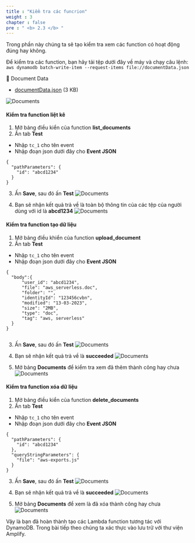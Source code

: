 ```yaml
---
title : "Kiểm tra các funcrion"
weight : 3
chapter : false
pre : " <b> 2.3 </b> "
---
```


Trong phần này chúng ta sẽ tạo kiểm tra xem các function có hoạt động đúng hay không.

Để kiểm tra các function, bạn hãy tải tệp dưới đây về máy và chạy câu lệnh: `aws dynamodb batch-write-item --request-items file://documentData.json`

📎 Document Data

- [documentData.json](https://000133.awsstudygroup.com/3-test-lambda-functions/_index.files/documentData.json) (3 KB)

![Documents](/API-Gateway-Security-and-Rate-Limiting/images/2.deloydatabase/030-testlambdafunction.png)

#### Kiểm tra function liệt kê
1. Mở bảng điều kiển của function **list_documents**
2. Ấn tab **Test**
 + Nhập `tc_1` cho tên event
 + Nhập đoạn json dưới đây cho **Event JSON**

```
{ 
  "pathParameters": {
    "id": "abcd1234"
  }
}

```
3. Ấn **Save**, sau đó ấn **Test**
![Documents](/API-Gateway-Security-and-Rate-Limiting/images/2.deloydatabase/031-testlambdafunction.png)

4. Bạn sẽ nhận kết quả trả về là toàn bộ thông tin của các tệp của người dùng với id là **abcd1234**
![Documents](/API-Gateway-Security-and-Rate-Limiting/images/2.deloydatabase/032-testlambdafunction.png)

#### Kiểm tra function tạo dữ liệu
1. Mở bảng điều khiển của function **upload_document** 
2. Ấn tab **Test** 
 + Nhập `tc_1` cho tên event
 + Nhập đoạn json dưới đây cho **Event JSON**

```
{
  "body":{
      "user_id": "abcd1234",
      "file": "aws_serverless.doc",
      "folder": "",
      "identityId": "123456cvbn",
      "modified": "13-03-2023",
      "size": "2MB",
      "type": "doc",
      "tag": "aws, serverless"
  }
}


```
3. Ấn **Save**, sau đó ấn **Test**
![Documents](/API-Gateway-Security-and-Rate-Limiting/images/2.deloydatabase/033-testlambdafunction.png)

4. Bạn sẽ nhận kết quả trả về là **succeeded**
![Documents](/API-Gateway-Security-and-Rate-Limiting/images/2.deloydatabase/034-testlambdafunction.png)

5. Mở bảng **Documents** để kiểm tra xem đã thêm thành công hay chưa
![Documents](/API-Gateway-Security-and-Rate-Limiting/images/2.deloydatabase/035-testlambdafunction.png)

#### Kiểm tra function xóa dữ liệu  
1. Mở bảng điều kiển của function **delete_documents**
2. Ấn tab **Test** 
 + Nhập `tc_1` cho tên event
 + Nhập đoạn json dưới đây cho **Event JSON**

```
{
  "pathParameters": {
    "id": "abcd1234"
  },
  "queryStringParameters": {
    "file": "aws-exports.js"
  }
}

```
3. Ấn **Save**, sau đó ấn **Test**
![Documents](/API-Gateway-Security-and-Rate-Limiting/images/2.deloydatabase/036-testlambdafunction.png)

4. Bạn sẽ nhận kết quả trả về là **succeeded**
![Documents](/API-Gateway-Security-and-Rate-Limiting/images/2.deloydatabase/037-testlambdafunction.png)

5. Mở bảng **Documents** để xem là đã xóa thành công hay chưa
![Documents](/API-Gateway-Security-and-Rate-Limiting/images/2.deloydatabase/038-testlambdafunction.png)

Vậy là bạn đã hoàn thành tạo các Lambda function tương tác với DynamoDB. Trong bài tiếp theo chúng ta xác thực vào lưu trữ với thư viện Amplify.